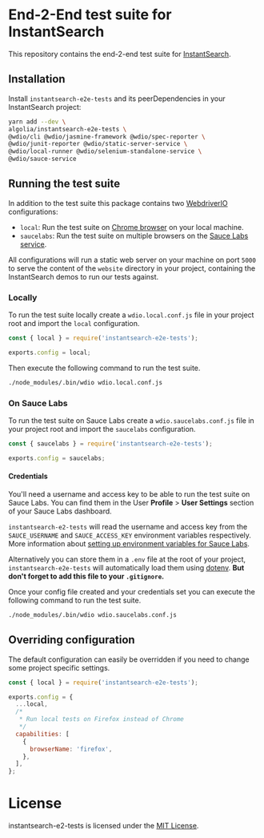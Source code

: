 # End-2-End test suite for InstantSearch

This repository contains the end-2-end test suite for [InstantSearch](https://github.com/algolia/instantsearch.js).

## Installation

Install `instantsearch-e2e-tests` and its peerDependencies in your InstantSearch project:

```bash
yarn add --dev \
algolia/instantsearch-e2e-tests \
@wdio/cli @wdio/jasmine-framework @wdio/spec-reporter \
@wdio/junit-reporter @wdio/static-server-service \
@wdio/local-runner @wdio/selenium-standalone-service \
@wdio/sauce-service
```

## Running the test suite

In addition to the test suite this package contains two [WebdriverIO](https://webdriver.io) configurations:

- `local`: Run the test suite on [Chrome browser](https://google.com/chrome) on your local machine.
- `saucelabs`: Run the test suite on multiple browsers on the [Sauce Labs service](https://saucelabs.com).

All configurations will run a static web server on your machine on port `5000` to serve the content of the `website` directory in your project, containing the InstantSearch demos to run our tests against.

### Locally

To run the test suite locally create a `wdio.local.conf.js` file in your project root and import the `local` configuration.

```js
const { local } = require('instantsearch-e2e-tests');

exports.config = local;
```

Then execute the following command to run the test suite.

```bash
./node_modules/.bin/wdio wdio.local.conf.js
```

### On Sauce Labs

To run the test suite on Sauce Labs create a `wdio.saucelabs.conf.js` file in your project root and import the `saucelabs` configuration.

```js
const { saucelabs } = require('instantsearch-e2e-tests');

exports.config = saucelabs;
```

#### Credentials

You'll need a username and access key to be able to run the test suite on Sauce Labs. You can find them in the User **Profile** > **User Settings** section of your Sauce Labs dashboard.

`instantsearch-e2-tests` will read the username and access key from the `SAUCE_USERNAME` and `SAUCE_ACCESS_KEY` environment variables respectively. More information about [setting up environment variables for Sauce Labs](https://wiki.saucelabs.com/display/DOCS/Best+Practice%3A+Use+Environment+Variables+for+Authentication+Credentials).

Alternatively you can store them in a `.env` file at the root of your project, `instantsearch-e2e-tests` will automatically load them using [dotenv](https://github.com/motdotla/dotenv). **But don't forget to add this file to your `.gitignore`.**

Once your config file created and your credentials set you can execute the following command to run the test suite.

```bash
./node_modules/.bin/wdio wdio.saucelabs.conf.js
```

## Overriding configuration

The default configuration can easily be overridden if you need to change some project specific settings.

```js
const { local } = require('instantsearch-e2e-tests');

exports.config = {
  ...local,
  /*
   * Run local tests on Firefox instead of Chrome
   */
  capabilities: [
    {
      browserName: 'firefox',
    },
  ],
};
```

# License

instantsearch-e2-tests is licensed under the [MIT License](http://www.opensource.org/licenses/mit-license.php).
